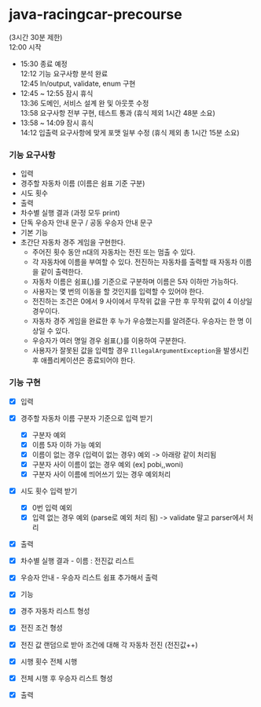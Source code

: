 # java-racingcar-precourse

(3시간 30분 제한)<br>
12:00 시작 <br>
 - 15:30 종료 예정 <br>
12:12 기능 요구사항 분석 완료 <br>
12:45 In/output, validate, enum 구현 <br>
 - 12:45 ~ 12:55 잠시 휴식 <br>
13:36 도메인, 서비스 설계 완 및 아웃풋 수정 <br>
13:58 요구사항 전부 구현, 테스트 통과 (휴식 제외 1시간 48분 소요) <br>
 - 13:58 ~ 14:09 잠시 휴식 <br>
14:12 입출력 요구사항에 맞게 포맷 일부 수정 (휴식 제외 총 1시간 15분 소요) <br>



### 기능 요구사항
 - 입력 
  - 경주할 자동차 이름 (이름은 쉼표 기준 구분)
  - 시도 횟수
 - 출력
  - 차수별 실행 결과 (과정 모두 print)
  - 단독 우승자 안내 문구 / 공동 우승자 안내 문구
 - 기본 기능
 - 초간단 자동차 경주 게임을 구현한다.
   - 주어진 횟수 동안 n대의 자동차는 전진 또는 멈출 수 있다.
   - 각 자동차에 이름을 부여할 수 있다. 전진하는 자동차를 출력할 때 자동차 이름을 같이 출력한다.
   - 자동차 이름은 쉼표(,)를 기준으로 구분하며 이름은 5자 이하만 가능하다.
   - 사용자는 몇 번의 이동을 할 것인지를 입력할 수 있어야 한다.
   - 전진하는 조건은 0에서 9 사이에서 무작위 값을 구한 후 무작위 값이 4 이상일 경우이다.
   - 자동차 경주 게임을 완료한 후 누가 우승했는지를 알려준다. 우승자는 한 명 이상일 수 있다.
   - 우승자가 여러 명일 경우 쉼표(,)를 이용하여 구분한다.
   - 사용자가 잘못된 값을 입력할 경우 `IllegalArgumentException`을 발생시킨 후 애플리케이션은 종료되어야 한다.

 ### 기능 구현
 - [X] 입력 
  - [X] 경주할 자동차 이름 구분자 기준으로 입력 받기
    - [X] 구분자 예외
    - [X] 이름 5자 이하 가능 예외
    - [X] 이름이 없는 경우 (입력이 없는 경우) 예외 -> 아래랑 같이 처리됨
    - [X] 구분자 사이 이름이 없는 경우 예외 (ex] pobi,,woni) 
    - [X] 구분자 사이 이름에 띄어쓰기 있는 경우 예외처리
  - [X] 시도 횟수 입력 받기
    - [X] 0번 입력 예외
    - [X] 입력 없는 경우 예외 (parse로 예외 처리 됨) -> validate 말고 parser에서 처리
 - [X] 출력
  - [X] 차수별 실행 결과 - 이름 : 전진값 리스트
  - [X] 우승자 안내 - 우승자 리스트 쉼표 추가해서 출력
 - [X] 기능
  - [X] 경주 자동차 리스트 형성
  - [X] 전진 조건 형성
  - [X] 전진 값 랜덤으로 받아 조건에 대해 각 자동차 전진 (전진값++)
  - [X] 시행 횟수 전체 시행
  - [X] 전체 시행 후 우승자 리스트 형성
  - [X] 출력
 

